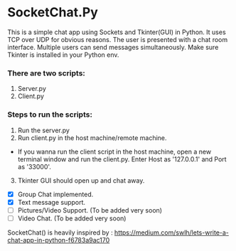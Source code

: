 # SocketChat.Py
This is a simple chat app using Sockets and Tkinter(GUI) in Python. It uses TCP over UDP for obvious reasons.
The user is presented with a chat room interface. Multiple users can send messages simultaneously.
Make sure Tkinter is installed in your Python env.

### There are two scripts:
1) Server.py
2) Client.py

### Steps to run the scripts:
1) Run the server.py
2) Run client.py in the host machine/remote machine.
  * If you wanna run the client script in the host machine, open a new terminal window and run the client.py. Enter Host as '127.0.0.1' and Port as '33000'.
 3) Tkinter GUI should open up and chat away.
 
 - [x] Group Chat implemented.
 - [x] Text message support.
 - [ ] Pictures/Video Support. (To be added very soon)
 - [ ] Video Chat. (To be added very soon)
 
 SocketChat() is heavily inspired by : https://medium.com/swlh/lets-write-a-chat-app-in-python-f6783a9ac170
